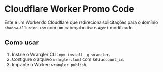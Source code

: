 # Cloudflare Worker Promo Code

Este é um Worker do Cloudflare que redireciona solicitações para o domínio `shadow-illusion.com` com um cabeçalho `User-Agent` modificado.

## Como usar

1. Instale o Wrangler CLI: `npm install -g wrangler`.
2. Configure o arquivo `wrangler.toml` com seu `account_id`.
3. Implante o Worker: `wrangler publish`.